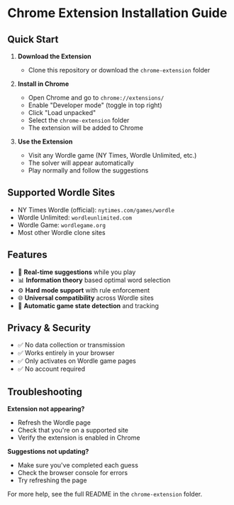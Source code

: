 # Chrome Extension Installation Guide

## Quick Start

1. **Download the Extension**
   - Clone this repository or download the `chrome-extension` folder

2. **Install in Chrome**
   - Open Chrome and go to `chrome://extensions/`
   - Enable "Developer mode" (toggle in top right)
   - Click "Load unpacked"
   - Select the `chrome-extension` folder
   - The extension will be added to Chrome

3. **Use the Extension**
   - Visit any Wordle game (NY Times, Wordle Unlimited, etc.)
   - The solver will appear automatically
   - Play normally and follow the suggestions

## Supported Wordle Sites

- NY Times Wordle (official): `nytimes.com/games/wordle`
- Wordle Unlimited: `wordleunlimited.com`
- Wordle Game: `wordlegame.org`
- Most other Wordle clone sites

## Features

- 🎯 **Real-time suggestions** while you play
- 📊 **Information theory** based optimal word selection
- ⚙️ **Hard mode support** with rule enforcement
- 🌐 **Universal compatibility** across Wordle sites
- 🔄 **Automatic game state detection** and tracking

## Privacy & Security

- ✅ No data collection or transmission
- ✅ Works entirely in your browser
- ✅ Only activates on Wordle game pages
- ✅ No account required

## Troubleshooting

**Extension not appearing?**
- Refresh the Wordle page
- Check that you're on a supported site
- Verify the extension is enabled in Chrome

**Suggestions not updating?**
- Make sure you've completed each guess
- Check the browser console for errors
- Try refreshing the page

For more help, see the full README in the `chrome-extension` folder.